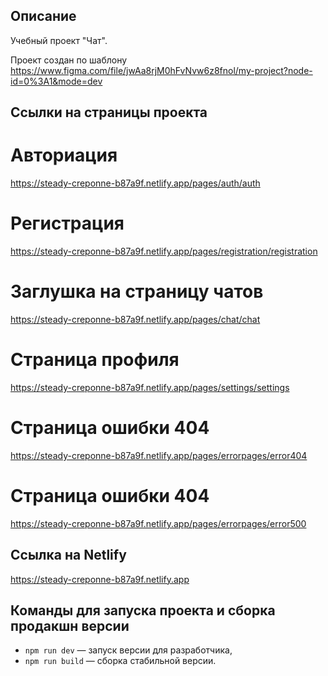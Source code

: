 ## Описание

Учебный проект "Чат".

Проект создан по шаблону https://www.figma.com/file/jwAa8rjM0hFvNvw6z8fnol/my-project?node-id=0%3A1&mode=dev

## Ссылки на страницы проекта 

# Авториация
https://steady-creponne-b87a9f.netlify.app/pages/auth/auth

# Регистрация
https://steady-creponne-b87a9f.netlify.app/pages/registration/registration

# Заглушка на страницу чатов
https://steady-creponne-b87a9f.netlify.app/pages/chat/chat

# Страница профиля
https://steady-creponne-b87a9f.netlify.app/pages/settings/settings

# Страница ошибки 404
https://steady-creponne-b87a9f.netlify.app/pages/errorpages/error404

# Страница ошибки 404
https://steady-creponne-b87a9f.netlify.app/pages/errorpages/error500

## Ссылка на Netlify

https://steady-creponne-b87a9f.netlify.app

## Команды для запуска проекта и сборка продакшн версии

- `npm run dev` — запуск версии для разработчика,
- `npm run build` — сборка стабильной версии.

